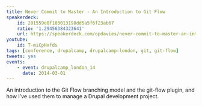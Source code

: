 ```yaml
---
title: Never Commit to Master - An Introduction to Git Flow
speakerdeck:
    id: 201559e0f103013198dd5a5f6f23ab67
    ratio: '1.29456384323641'
    url: https://speakerdeck.com/opdavies/never-commit-to-master-an-introduction-to-git-flow
youtube:
    id: T-miCpHxfds
tags: [conference, drupalcamp, drupalcamp-london, git, git-flow]
tweets: yes
events:
    - event: drupalcamp_london_14
      date: 2014-03-01
---
```

An introduction to the Git Flow branching model and the git-flow plugin, and how I’ve used them to manage a Drupal development project.
